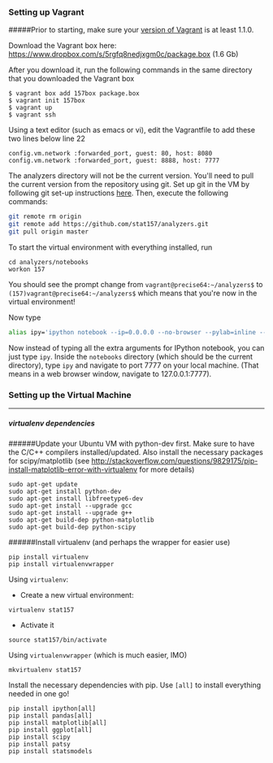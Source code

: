 ### Setting up Vagrant

#####Prior to starting, make sure your [version of Vagrant](http://downloads.vagrantup.com/) is at least 1.1.0. 

Download the Vagrant box here: https://www.dropbox.com/s/5rgfq8nedjxgm0c/package.box (1.6 Gb)

After you download it, run the following commands in the same directory that you downloaded the Vagrant box
```
$ vagrant box add 157box package.box
$ vagrant init 157box
$ vagrant up
$ vagrant ssh
```

Using a text editor (such as emacs or vi), edit the Vagrantfile to add these two lines below line 22
```
config.vm.network :forwarded_port, guest: 80, host: 8080
config.vm.network :forwarded_port, guest: 8888, host: 7777
```

The analyzers directory will not be the current version. You'll need to pull the current version from the repository using git. Set up git in the VM by following git set-up instructions [here](https://help.github.com/articles/set-up-git#platform-linux). Then, execute the following commands:
```sh
git remote rm origin
git remote add https://github.com/stat157/analyzers.git
git pull origin master
```

To start the virtual environment with everything installed, run
```
cd analyzers/notebooks
workon 157
```
 You should see the prompt change from
`vagrant@precise64:~/analyzers$` to `(157)vagrant@precise64:~/analyzers$`
 which means that you're now in the virtual environment!

Now type
```sh
alias ipy='ipython notebook --ip=0.0.0.0 --no-browser --pylab=inline --script'
```
Now instead of typing all the extra arguments for IPython notebook, you can just type `ipy`. Inside the `notebooks` directory (which should be the current directory), type `ipy` and navigate to port 7777 on your local machine.  (That means in a web browser window, navigate to 127.0.0.1:7777).


### Setting up the Virtual Machine
--------------------------------------------------------------------------------------------------------------

##### virtualenv dependencies

######Update your Ubuntu VM with python-dev first. Make sure to have the C/C++ compilers installed/updated.
Also install the necessary packages for scipy/matplotlib (see http://stackoverflow.com/questions/9829175/pip-install-matplotlib-error-with-virtualenv 
for more details)
```
sudo apt-get update
sudo apt-get install python-dev
sudo apt-get install libfreetype6-dev
sudo apt-get install --upgrade gcc
sudo apt-get install --upgrade g++
sudo apt-get build-dep python-matplotlib
sudo apt-get build-dep python-scipy
```

######Install virtualenv (and perhaps the wrapper for easier use)
```
pip install virtualenv
pip install virtualenvwrapper
```

Using `virtualenv`:
* Create a new virtual environment:
```
virtualenv stat157
```
* Activate it
```
source stat157/bin/activate
```

Using `virtualenvwrapper` (which is much easier, IMO)
```
mkvirtualenv stat157
```

Install the necessary dependencies with pip. Use `[all]` to install everything needed in one go!
```
pip install ipython[all]
pip install pandas[all]
pip install matplotlib[all]
pip install ggplot[all]
pip install scipy
pip install patsy
pip install statsmodels
```
